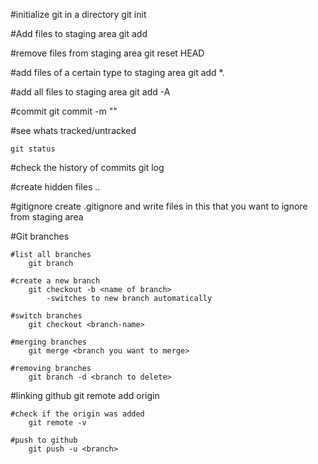 #initialize git in a directory
    git init

#Add files to staging area
    git add <filename>

#remove files from staging area
    git reset HEAD <filename>
    
#add files of a certain type to staging area
    git add *.<extension>

#add all files to staging area
    git add -A

#commit 
    git commit -m "<message>"
    
#see whats tracked/untracked

    git status

#check the history of commits
    git log

#create hidden files
    .<name>.<extension>
    
#gitignore
    create .gitignore and write files in this that you want to ignore from staging area
    
#Git branches

    #list all branches
        git branch
    
    #create a new branch
        git checkout -b <name of branch>
            -switches to new branch automatically
            
    #switch branches
        git checkout <branch-name>
        
    #merging branches
        git merge <branch you want to merge>
        
    #removing branches
        git branch -d <branch to delete>
        
#linking github
    git remote add origin <url to repository>
    
    #check if the origin was added
        git remote -v
        
    #push to github
        git push -u <branch>
        
        
        